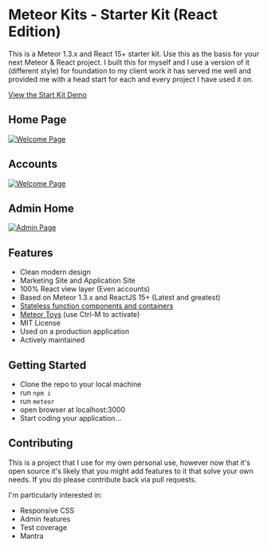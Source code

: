 # Meteor Kits - Starter Kit (React Edition)

This is a Meteor 1.3.x and React 15+ starter kit. Use this as the basis for your next Meteor & React project. I built this for myself and I use a version of it (different style) for foundation to my client work it has served me well and provided me with a head start for each and every project I have used it on.  

[View the Start Kit Demo](https://starterkit-react.meteorkits.com/)

## Home Page
[![Welcome Page](https://floydprice.com/wp-content/uploads/2016/03/Screen-Shot-2016-03-09-at-16.41.27-1024x576.png)](https://floydprice.com/blog/introducing-meteor-cast-starter-kit/)

## Accounts
[![Welcome Page](https://floydprice.com/wp-content/uploads/2016/03/Screen-Shot-2016-03-09-at-16.57.43-1024x648.png)](https://floydprice.com/blog/introducing-meteor-cast-starter-kit/)

## Admin Home
[![Admin Page](http://cl.ly/2Y3n3M1w3y2F/download/Image%202016-04-14%20at%201.45.26%20pm.png)](https://floydprice.com/blog/introducing-meteor-cast-starter-kit/)

## Features

* Clean modern design
* Marketing Site and Application Site
* 100% React view layer (Even accounts)
* Based on Meteor 1.3.x and ReactJS 15+ (Latest and greatest)
* [Stateless function components and containers](https://floydprice.com/blog/creating-react-components-meteor-1-3/)
* [Meteor Toys](https://atmospherejs.com/meteortoys/allthings) (use Ctrl-M to activate)
* MIT License
* Used on a production application
* Actively maintained


## Getting Started

- Clone the repo to your local machine
- run <code>npm i</code>
- run <code>meteor</code>
- open browser at localhost:3000
- Start coding your application...

## Contributing

This is a project that I use for my own personal use, however now that it's open source it's likely that you might add features to it that solve your own needs. If you do please contribute back via pull requests.

I'm particularly interested in:

- Responsive CSS
- Admin features
- Test coverage
- Mantra
